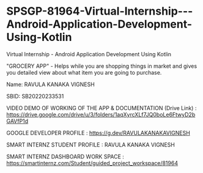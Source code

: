 # SPSGP-81964-Virtual-Internship---Android-Application-Development-Using-Kotlin
Virtual Internship - Android Application Development Using Kotlin

"GROCERY APP" - Helps while you are shopping things in market and gives you detailed view about what item you are going to purchase.

Name: RAVULA KANAKA VIGNESH

SBID: SB20220233531

VIDEO DEMO OF WORKING OF THE APP & DOCUMENTATION (Drive Link) : https://drive.google.com/drive/u/3/folders/1aqXyrcXLf7JQ0boLe6FtwyD2bGAVfP1d

GOOGLE DEVELOPER PROFILE :  https://g.dev/RAVULAKANAKAVIGNESH 

SMART INTERNZ STUDENT PROFILE  : RAVULA KANAKA VIGNESH

SMART INTERNZ DASHBOARD  WORK SPACE : https://smartinternz.com/Student/guided_project_workspace/81964

